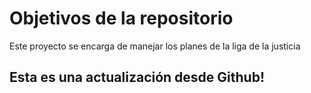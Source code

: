 # Objetivos de la repositorio

Este proyecto se encarga de manejar los planes de la liga de la justicia


## Esta es una actualización desde Github!
